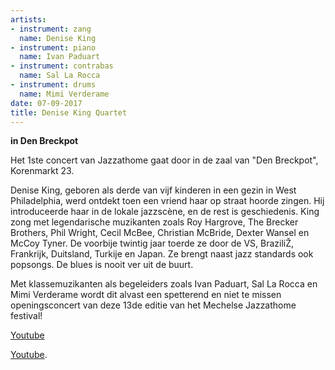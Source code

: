 ```yaml
---
artists:
- instrument: zang
  name: Denise King
- instrument: piano
  name: Ivan Paduart
- instrument: contrabas
  name: Sal La Rocca
- instrument: drums
  name: Mimi Verderame
date: 07-09-2017
title: Denise King Quartet
---
```

**in Den Breckpot** 

Het 1ste concert van Jazzathome gaat door in de zaal van "Den Breckpot", Korenmarkt 23. 

Denise King, geboren als derde van vijf kinderen in een gezin in West Philadelphia, werd ontdekt toen 
een vriend haar op straat hoorde zingen. Hij introduceerde haar in de lokale jazzscène, en de rest is 
geschiedenis. King zong met legendarische muzikanten zoals Roy Hargrove, The Brecker Brothers, Phil Wright, 
Cecil McBee, Christian McBride, Dexter Wansel en McCoy Tyner. De voorbije twintig jaar toerde ze door de VS, 
BraziliŽ, Frankrijk, Duitsland, Turkije en Japan. Ze brengt naast jazz standards ook popsongs. De blues 
is nooit ver uit de buurt. 

Met klassemuzikanten als begeleiders zoals Ivan Paduart, Sal La Rocca en Mimi Verderame wordt dit alvast een spetterend
en niet te missen openingsconcert van deze 13de editie van het Mechelse Jazzathome festival!

[Youtube](https://www.youtube.com/watch?v=toIOrOxR0XA) 

[Youtube](https://www.youtube.com/watch?v=dy6nVCUqHqM).